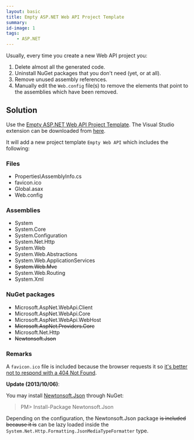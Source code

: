 ```yaml
---
layout: basic
title: Empty ASP.NET Web API Project Template
summary:
id-image: 1
tags:
    - ASP.NET
---
```


Usually, every time you create a new Web API project you:

1. Delete almost all the generated code.
2. Uninstall NuGet packages that you don't need (yet, or at all).
3. Remove unused assembly references.
4. Manually edit the `Web.config` file(s) to remove the elements that point to the assemblies which have been removed.

## Solution

Use the [Empty ASP.NET Web API Project Template](https://github.com/moodmosaic/EmptyWebApiProjectTemplate). The Visual Studio extension can be downloaded from [here](http://visualstudiogallery.msdn.microsoft.com/a989a149-4bc3-4292-ac8a-5101ee1722d7).

It will add a new project template `Empty Web API` which includes the following:

### Files

* Properties\AssemblyInfo.cs
* favicon.ico
* Global.asax
* Web.config

### Assemblies

* System
* System.Core
* System.Configuration
* System.Net.Http
* System.Web
* System.Web.Abstractions
* System.Web.ApplicationServices
* <del>System.Web.Mvc</del>
* System.Web.Routing
* System.Xml

### NuGet packages

* Microsoft.AspNet.WebApi.Client
* Microsoft.AspNet.WebApi.Core
* Microsoft.AspNet.WebApi.WebHost
* <del>Microsoft.AspNet.Providers.Core</del>
* Microsoft.Net.Http
* <del>Newtonsoft.Json</del>

### Remarks

A `favicon.ico` file is included because the browser requests it so [it's better not to respond with a 404 Not Found](http://developer.yahoo.com/performance/rules.html#favicon).

**Update (2013/10/06)**:

You may install [Newtonsoft.Json](http://www.nuget.org/packages/newtonsoft.json/) through NuGet:

>PM> Install-Package Newtonsoft.Json

Depending on the configuration, the Newtonsoft.Json package <del>is included because it is</del> can be lazy loaded inside the `System.Net.Http.Formatting.JsonMediaTypeFormatter` type.
